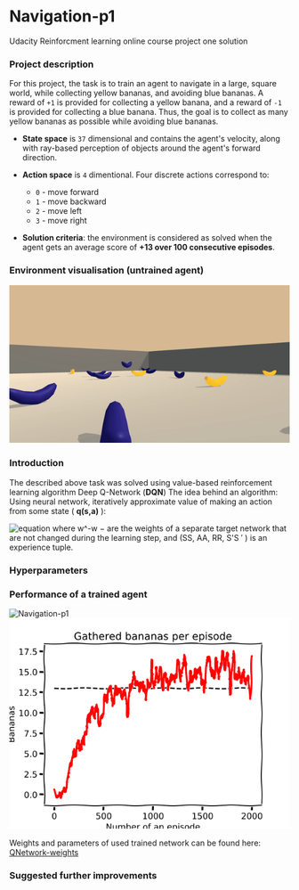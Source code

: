 # Navigation-p1
Udacity Reinforcment learning online course project one solution

### Project description

For this project, the task is to train an agent to navigate in a large, square world, while collecting yellow bananas, and avoiding blue bananas. A reward of `+1` is provided for collecting a yellow banana, and a reward of `-1` is provided for collecting a blue banana. Thus, the goal is to collect as many yellow bananas as possible while avoiding blue bananas.

- **State space** is `37` dimensional and contains the agent's velocity, along with ray-based perception of objects around the agent's forward direction. 

- **Action space** is `4` dimentional. Four discrete actions correspond to:
  - `0` - move forward
  - `1` - move backward
  - `2` - move left
  - `3` - move right

- **Solution criteria**: the environment is considered as solved when the agent gets an average score of **+13 over 100 consecutive episodes**.

### Environment visualisation (untrained agent)
![Navigation-p1](https://github.com/betadecay1993/Navigation-p1/blob/master/results/banana_gatherer_untrained.gif)

### Introduction
The described above task was solved using value-based reinforcement learning algorithm Deep Q-Network (**DQN**)
The idea behind an algorithm:
Using neural network, iteratively approximate value of making an action from some state ( **q(s,a)** ):

![equation](https://latex.codecogs.com/gif.latex?\Delta&space;\omega&space;=&space;\alpha&space;(R&space;&plus;&space;\gamma&space;\max_a&space;q(S',a,\omega^-)&space;-&space;q(S,A,\omega))\nabla_w&space;q(S,A,\omega))
where w^-w 
−
  are the weights of a separate target network that are not changed during the learning step, and (SS, AA, RR, S'S 
′
 ) is an experience tuple.

### Hyperparameters

### Performance of a trained agent
![Navigation-p1](https://github.com/betadecay1993/Navigation-p1/blob/master/results/banana_gatherer.gif)
![Navigation-p1](https://github.com/betadecay1993/Navigation-p1/blob/master/results/scores.png)

Weights and parameters of used trained network can be found here:
[QNetwork-weights](https://github.com/betadecay1993/Navigation-p1/blob/master/results/banana_17.0.pth)
### Suggested further improvements
